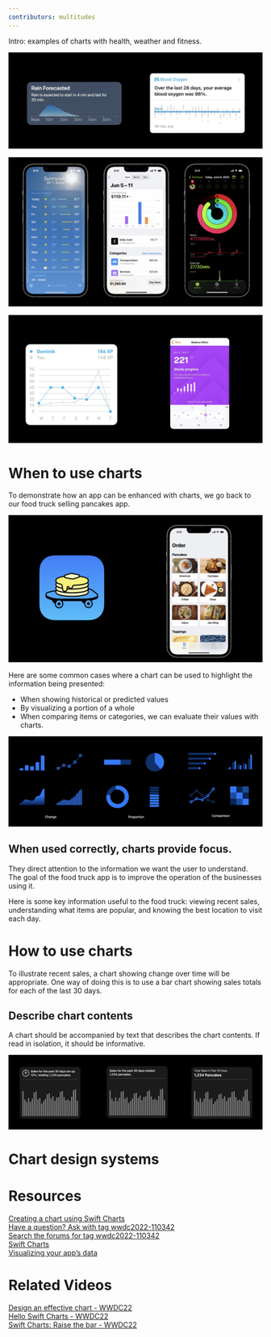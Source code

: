 ```yaml
---
contributors: multitudes
---
```


Intro: examples of charts with health, weather and fitness.

![charts example][charts]

[charts]: ../../../images/notes/wwdc22/110342/charts1.jpg

![charts example][charts2]

[charts2]: ../../../images/notes/wwdc22/110342/charts2.jpg

![charts example][charts3]

[charts3]: ../../../images/notes/wwdc22/110342/charts3.jpg


# When to use charts

To demonstrate how an app can be enhanced with charts, we go back to our food truck selling pancakes app.

![charts example][charts4]

[charts4]: ../../../images/notes/wwdc22/110342/charts4.jpg

Here are some common cases where a chart can be used to highlight the information being presented: 
- When showing historical or predicted values
- By visualizing a portion of a whole
- When comparing items or categories, we can evaluate their values with charts.

![charts example][charts5]

[charts5]: ../../../images/notes/wwdc22/110342/charts5.jpg

## When used correctly, charts provide focus. 

They direct attention to the information we want the user to understand. The goal of the food truck app is to improve the operation of the businesses using it.

Here is some key information useful to the food truck: viewing recent sales, understanding what items are popular, and knowing the best location to visit each day.

# How to use charts

To illustrate recent sales, a chart showing change over time will be appropriate. One way of doing this is to use a bar chart showing sales totals for each of the last 30 days.

## Describe chart contents
A chart should be accompanied by text that describes the chart contents. If read in isolation, it should be informative.

![charts example][charts6]

[charts6]: ../../../images/notes/wwdc22/110342/charts6.jpg





# Chart design systems

# Resources
[Creating a chart using Swift Charts](https://developer.apple.com/documentation/Charts/Creating-a-chart-using-Swift-Charts)  
[Have a question? Ask with tag wwdc2022-110342](https://developer.apple.com/forums/create/question?&tag1=386030&tag2=360030)  
[Search the forums for tag wwdc2022-110342](https://developer.apple.com/forums/tags/wwdc2022-110342)  
[Swift Charts](https://developer.apple.com/documentation/Charts)  
[Visualizing your app’s data](https://developer.apple.com/documentation/charts/visualizing_your_app_s_data)


# Related Videos
[Design an effective chart - WWDC22](https://developer.apple.com/videos/play/wwdc2022/110340)  
[Hello Swift Charts - WWDC22](https://developer.apple.com/videos/play/wwdc2022/10136)  
[Swift Charts: Raise the bar - WWDC22](https://developer.apple.com/videos/play/wwdc2022/10137)
